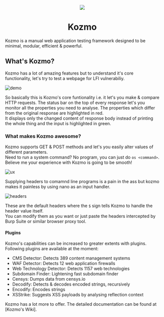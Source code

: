 <p align="middle">
  <img src="https://image.ibb.co/jV0cyK/kozmo_1.png">
  <h1 align="middle">Kozmo</h1>
</p>

Kozmo is a manual web application testing framework designed to be minimal, modular, efficient & powerful.

## What's Kozmo?
Kozmo has a lot of amazing features but to understand it's core functionality, let's try to test a webpage for LFI vulnerabiliy.

![demo](https://image.ibb.co/nwKwSe/Screenshot_2018_08_22_10_57_51.png)

So basically this is Kozmo's core funtionality i.e. it let's you make & compare HTTP requests.
The status bar on the top of every response let's you monitor all the properties you need to analyse. The properties which differ from the original response are highlighted in red.\
It displays only the changed content of response body instead of printing the whole thing and the input is highlighted in green.

### What makes Kozmo awesome?

Kozmo supports GET & POST methods and let's you easily alter values of different parameters.\
Need to run a system command? No program, you can just do `os <command>`.\
Believe me your experience with Kozmo is going to be smooth!

![ux](https://github.com/user-attachments/assets/bfe3f6ff-9224-4926-81db-56dd8f71be08)

Supplying headers to comamnd line programs is a pain in the ass but kozmo makes it painless by using nano as an input handler.

![headers](https://image.ibb.co/mh01ce/Screenshot_2018_08_22_12_40_12.png)

These are the default headers where the `$` sign tells Kozmo to handle the header value itself.\
You can modify them as you want or just paste the headers intercepted by Burp Suite or similar browser proxy tool.

#### Plugins
Kozmo's capabilities can be increased to greater extents with plugins. Following plugins are available at the moment:

- CMS Detector: Detects 389 content management systems
- WAF Detector: Detects 12 web application firewalls
- Web Technology Detector: Detects 1157 web technologies
- Subdomain Finder: Lightening fast subdomain finder
- Censys: Dumps data from censys.io
- Decodify: Detects & decodes encoded strings, recursively
- Encodify: Encodes strings
- XSStrike: Suggests XSS payloads by analysing reflection context

Kozmo has a lot more to offer. The detailed documentation can be found at [Kozmo's Wiki].
